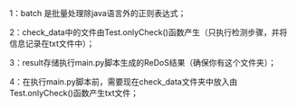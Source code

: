 1：batch 是批量处理除java语言外的正则表达式；

2：check_data中的文件由Test.onlyCheck()函数产生（只执行检测步骤，并将信息记录在txt文件中）；

3：result存储执行main.py脚本生成的ReDoS结果（确保你有这个文件夹）；

4：在执行main.py脚本前，需要现在check_data文件夹中放入由Test.onlyCheck()函数产生txt文件；
